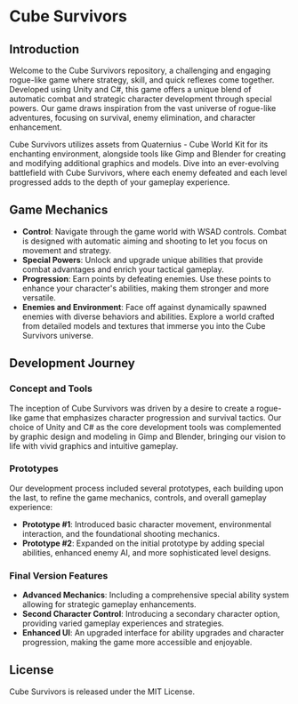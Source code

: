 # Cube Survivors

## Introduction

Welcome to the Cube Survivors repository, a challenging and engaging rogue-like game where strategy, skill, and quick reflexes come together. Developed using Unity and C#, this game offers a unique blend of automatic combat and strategic character development through special powers. Our game draws inspiration from the vast universe of rogue-like adventures, focusing on survival, enemy elimination, and character enhancement.

Cube Survivors utilizes assets from Quaternius - Cube World Kit for its enchanting environment, alongside tools like Gimp and Blender for creating and modifying additional graphics and models. Dive into an ever-evolving battlefield with Cube Survivors, where each enemy defeated and each level progressed adds to the depth of your gameplay experience.

## Game Mechanics

- **Control**: Navigate through the game world with WSAD controls. Combat is designed with automatic aiming and shooting to let you focus on movement and strategy.
- **Special Powers**: Unlock and upgrade unique abilities that provide combat advantages and enrich your tactical gameplay.
- **Progression**: Earn points by defeating enemies. Use these points to enhance your character's abilities, making them stronger and more versatile.
- **Enemies and Environment**: Face off against dynamically spawned enemies with diverse behaviors and abilities. Explore a world crafted from detailed models and textures that immerse you into the Cube Survivors universe.

## Development Journey

### Concept and Tools

The inception of Cube Survivors was driven by a desire to create a rogue-like game that emphasizes character progression and survival tactics. Our choice of Unity and C# as the core development tools was complemented by graphic design and modeling in Gimp and Blender, bringing our vision to life with vivid graphics and intuitive gameplay.

### Prototypes

Our development process included several prototypes, each building upon the last, to refine the game mechanics, controls, and overall gameplay experience:

- **Prototype #1**: Introduced basic character movement, environmental interaction, and the foundational shooting mechanics.
- **Prototype #2**: Expanded on the initial prototype by adding special abilities, enhanced enemy AI, and more sophisticated level designs.

### Final Version Features

- **Advanced Mechanics**: Including a comprehensive special ability system allowing for strategic gameplay enhancements.
- **Second Character Control**: Introducing a secondary character option, providing varied gameplay experiences and strategies.
- **Enhanced UI**: An upgraded interface for ability upgrades and character progression, making the game more accessible and enjoyable.

## License

Cube Survivors is released under the MIT License. 
